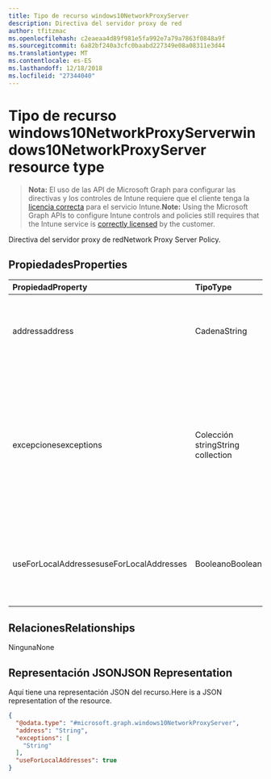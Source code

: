 ```yaml
---
title: Tipo de recurso windows10NetworkProxyServer
description: Directiva del servidor proxy de red
author: tfitzmac
ms.openlocfilehash: c2eaeaa4d89f981e5fa992e7a79a7863f0848a9f
ms.sourcegitcommit: 6a82bf240a3cfc0baabd227349e08a08311e3d44
ms.translationtype: MT
ms.contentlocale: es-ES
ms.lasthandoff: 12/18/2018
ms.locfileid: "27344040"
---
```

# <a name="windows10networkproxyserver-resource-type"></a><span data-ttu-id="4780f-103">Tipo de recurso windows10NetworkProxyServer</span><span class="sxs-lookup"><span data-stu-id="4780f-103">windows10NetworkProxyServer resource type</span></span>

> <span data-ttu-id="4780f-104">**Nota:** El uso de las API de Microsoft Graph para configurar las directivas y los controles de Intune requiere que el cliente tenga la [licencia correcta](https://go.microsoft.com/fwlink/?linkid=839381) para el servicio Intune.</span><span class="sxs-lookup"><span data-stu-id="4780f-104">**Note:** Using the Microsoft Graph APIs to configure Intune controls and policies still requires that the Intune service is [correctly licensed](https://go.microsoft.com/fwlink/?linkid=839381) by the customer.</span></span>

<span data-ttu-id="4780f-105">Directiva del servidor proxy de red</span><span class="sxs-lookup"><span data-stu-id="4780f-105">Network Proxy Server Policy.</span></span>
## <a name="properties"></a><span data-ttu-id="4780f-106">Propiedades</span><span class="sxs-lookup"><span data-stu-id="4780f-106">Properties</span></span>
|<span data-ttu-id="4780f-107">Propiedad</span><span class="sxs-lookup"><span data-stu-id="4780f-107">Property</span></span>|<span data-ttu-id="4780f-108">Tipo</span><span class="sxs-lookup"><span data-stu-id="4780f-108">Type</span></span>|<span data-ttu-id="4780f-109">Descripción</span><span class="sxs-lookup"><span data-stu-id="4780f-109">Description</span></span>|
|:---|:---|:---|
|<span data-ttu-id="4780f-110">address</span><span class="sxs-lookup"><span data-stu-id="4780f-110">address</span></span>|<span data-ttu-id="4780f-111">Cadena</span><span class="sxs-lookup"><span data-stu-id="4780f-111">String</span></span>|<span data-ttu-id="4780f-112">Dirección del servidor proxy.</span><span class="sxs-lookup"><span data-stu-id="4780f-112">Address to the proxy server.</span></span> <span data-ttu-id="4780f-113">Especifique una dirección en formato <server>\[":"<port>\]</span><span class="sxs-lookup"><span data-stu-id="4780f-113">Specify an address in the format <server>\[“:”<port>\]</span></span>|
|<span data-ttu-id="4780f-114">excepciones</span><span class="sxs-lookup"><span data-stu-id="4780f-114">exceptions</span></span>|<span data-ttu-id="4780f-115">Colección string</span><span class="sxs-lookup"><span data-stu-id="4780f-115">String collection</span></span>|<span data-ttu-id="4780f-116">Direcciones que el servidor proxy no debe usar.</span><span class="sxs-lookup"><span data-stu-id="4780f-116">Addresses that should not use the proxy server.</span></span> <span data-ttu-id="4780f-117">El sistema no usará el servidor proxy para las direcciones que empiecen por lo que se especifica en este nodo.</span><span class="sxs-lookup"><span data-stu-id="4780f-117">The system will not use the proxy server for addresses beginning with what is specified in this node.</span></span>|
|<span data-ttu-id="4780f-118">useForLocalAddresses</span><span class="sxs-lookup"><span data-stu-id="4780f-118">useForLocalAddresses</span></span>|<span data-ttu-id="4780f-119">Booleano</span><span class="sxs-lookup"><span data-stu-id="4780f-119">Boolean</span></span>|<span data-ttu-id="4780f-120">Especifica si el servidor proxy se debe usar para direcciones locales (intranet).</span><span class="sxs-lookup"><span data-stu-id="4780f-120">Specifies whether the proxy server should be used for local (intranet) addresses.</span></span>|

## <a name="relationships"></a><span data-ttu-id="4780f-121">Relaciones</span><span class="sxs-lookup"><span data-stu-id="4780f-121">Relationships</span></span>
<span data-ttu-id="4780f-122">Ninguna</span><span class="sxs-lookup"><span data-stu-id="4780f-122">None</span></span>
## <a name="json-representation"></a><span data-ttu-id="4780f-123">Representación JSON</span><span class="sxs-lookup"><span data-stu-id="4780f-123">JSON Representation</span></span>
<span data-ttu-id="4780f-124">Aquí tiene una representación JSON del recurso.</span><span class="sxs-lookup"><span data-stu-id="4780f-124">Here is a JSON representation of the resource.</span></span>
<!-- {
  "blockType": "resource",
  "@odata.type": "microsoft.graph.windows10NetworkProxyServer"
}
-->
``` json
{
  "@odata.type": "#microsoft.graph.windows10NetworkProxyServer",
  "address": "String",
  "exceptions": [
    "String"
  ],
  "useForLocalAddresses": true
}
```



